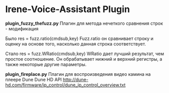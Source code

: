 # Irene-Voice-Assistant Plugin
 
**plugin_fuzzy_thefuzz.py** 
Плагин для метода нечеткого сравнения строк - модификация

Было res = fuzz.ratio(cmdsub,key)
Fuzz.ratio он сравнивает строку и оценку на основе того, насколько данная строка соответствует.

Стало res = fuzz.WRatio(cmdsub,key)
WRatio дает лучший результат, чем простое соотношение. Он обрабатывает нижний и верхний регистры, а также некоторые другие параметры.

**plugin_fireplace.py**
Плагин для воспроизведения видео камина на плеере Dune
Dune HD API
http://dune-hd.com/firmware/ip_control/dune_ip_control_overview.txt
